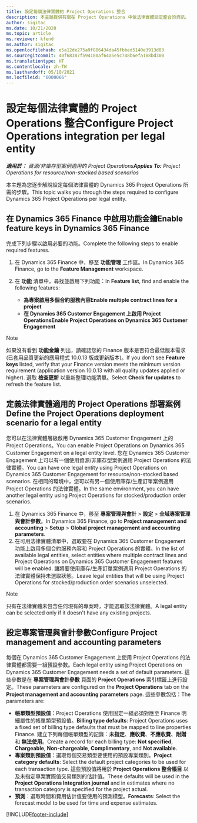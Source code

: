 ```yaml
---
title: 設定每個法律實體的 Project Operations 整合
description: 本主題提供有關在 Project Operations 中依法律實體設定整合的資訊。
author: sigitac
ms.date: 10/21/2020
ms.topic: article
ms.reviewer: kfend
ms.author: sigitac
ms.openlocfilehash: e5a12de275a9f886434da45fbbed5140e3913d83
ms.sourcegitcommit: 40f68387f594180af64a5e5c748b6efa188bd300
ms.translationtype: HT
ms.contentlocale: zh-TW
ms.lasthandoff: 05/10/2021
ms.locfileid: "6000066"
---
```

# <a name="configure-project-operations-integration-per-legal-entity"></a><span data-ttu-id="7e5c6-103">設定每個法律實體的 Project Operations 整合</span><span class="sxs-lookup"><span data-stu-id="7e5c6-103">Configure Project Operations integration per legal entity</span></span> 

<span data-ttu-id="7e5c6-104">_**適用於：** 資源/非庫存型案例適用的 Project Operations_</span><span class="sxs-lookup"><span data-stu-id="7e5c6-104">_**Applies To:** Project Operations for resource/non-stocked based scenarios_</span></span>

<span data-ttu-id="7e5c6-105">本主題為您逐步解說設定每個法律實體的 Dynamics 365 Project Operations 所需的步驟。</span><span class="sxs-lookup"><span data-stu-id="7e5c6-105">This topic walks you through the steps required to configure Dynamics 365 Project Operations per legal entity.</span></span>

## <a name="enable-feature-keys-in-dynamics-365-finance"></a><span data-ttu-id="7e5c6-106">在 Dynamics 365 Finance 中啟用功能金鑰</span><span class="sxs-lookup"><span data-stu-id="7e5c6-106">Enable feature keys in Dynamics 365 Finance</span></span>

<span data-ttu-id="7e5c6-107">完成下列步驟以啟用必要的功能。</span><span class="sxs-lookup"><span data-stu-id="7e5c6-107">Complete the following steps to enable required features.</span></span>

1. <span data-ttu-id="7e5c6-108">在 Dynamics 365 Finance 中，移至 **功能管理** 工作區。</span><span class="sxs-lookup"><span data-stu-id="7e5c6-108">In Dynamics 365 Finance, go to the **Feature Management** workspace.</span></span>
2. <span data-ttu-id="7e5c6-109">在 **功能** 清單中，尋找並啟用下列功能：</span><span class="sxs-lookup"><span data-stu-id="7e5c6-109">In **Feature list**, find and enable the following features:</span></span>
  
    - <span data-ttu-id="7e5c6-110">**為專案啟用多個合約服務內容**</span><span class="sxs-lookup"><span data-stu-id="7e5c6-110">**Enable multiple contract lines for a project**</span></span>
    - <span data-ttu-id="7e5c6-111">**在 Dynamics 365 Customer Engagement 上啟用 Project Operations**</span><span class="sxs-lookup"><span data-stu-id="7e5c6-111">**Enable Project Operations on Dynamics 365 Customer Engagement**</span></span>

> [!NOTE]
> <span data-ttu-id="7e5c6-112">如果沒有看到 **功能金鑰** 列出，請確認您的 Finance 版本是否符合最低版本需求 (已套用品質更新的應用程式 10.0.13 版或更新版本)。</span><span class="sxs-lookup"><span data-stu-id="7e5c6-112">If you don't see **Feature keys** listed, verify that your Finance version meets the minimum version requirement (application version 10.0.13 with all quality updates applied or higher).</span></span> <span data-ttu-id="7e5c6-113">選取 **檢查更新** 以重新整理功能清單。</span><span class="sxs-lookup"><span data-stu-id="7e5c6-113">Select **Check for updates** to refresh the feature list.</span></span>

## <a name="define-the-project-operations-deployment-scenario-for-a-legal-entity"></a><span data-ttu-id="7e5c6-114">定義法律實體適用的 Project Operations 部署案例</span><span class="sxs-lookup"><span data-stu-id="7e5c6-114">Define the Project Operations deployment scenario for a legal entity</span></span>

<span data-ttu-id="7e5c6-115">您可以在法律實體層級啟用 Dynamics 365 Customer Engagement 上的 Project Operations。</span><span class="sxs-lookup"><span data-stu-id="7e5c6-115">You can enable Project Operations on Dynamics 365 Customer Engagement on a legal entity level.</span></span> <span data-ttu-id="7e5c6-116">您在 Dynamics 365 Customer Engagement 上可以有一個使用資源/非庫存型案例適用 Project Operations 的法律實體。</span><span class="sxs-lookup"><span data-stu-id="7e5c6-116">You can have one legal entity using Project Operations on Dynamics 365 Customer Engagement for resource/non-stocked based scenarios.</span></span> <span data-ttu-id="7e5c6-117">在相同的環境中，您可以有另一個使用庫存/生產訂單案例適用 Project Operations 的法律實體。</span><span class="sxs-lookup"><span data-stu-id="7e5c6-117">In the same environment, you can have another legal entity using Project Operations for stocked/production order scenarios.</span></span>

1. <span data-ttu-id="7e5c6-118">在 Dynamics 365 Finance 中，移至 **專案管理與會計** > **設定** > **全域專案管理與會計參數**。</span><span class="sxs-lookup"><span data-stu-id="7e5c6-118">In Dynamics 365 Finance, go to **Project management and accounting** > **Setup** > **Global project management and accounting parameters**.</span></span>
2. <span data-ttu-id="7e5c6-119">在可用法律實體清單中，選取要在 Dynamics 365 Customer Engagement 功能上啟用多個合約服務內容和 Project Operations 的實體。</span><span class="sxs-lookup"><span data-stu-id="7e5c6-119">In the list of available legal entities, select entities where multiple contract lines and Project Operations on Dynamics 365 Customer Engagement features will be enabled.</span></span> <span data-ttu-id="7e5c6-120">讓將要使用庫存/生產訂單案例適用 Project Operations 的法律實體保持未選取狀態。</span><span class="sxs-lookup"><span data-stu-id="7e5c6-120">Leave legal entities that will be using Project Operations for stocked/production order scenarios unselected.</span></span>

> [!NOTE]
> <span data-ttu-id="7e5c6-121">只有在法律實體未包含任何現有的專案時，才能選取該法律實體。</span><span class="sxs-lookup"><span data-stu-id="7e5c6-121">A legal entity can be selected only if it doesn't have any existing projects.</span></span>

## <a name="configure-project-management-and-accounting-parameters"></a><span data-ttu-id="7e5c6-122">設定專案管理與會計參數</span><span class="sxs-lookup"><span data-stu-id="7e5c6-122">Configure Project management and accounting parameters</span></span>

<span data-ttu-id="7e5c6-123">每個在 Dynamics 365 Customer Engagement 上使用 Project Operations 的法律實體都需要一組預設參數。</span><span class="sxs-lookup"><span data-stu-id="7e5c6-123">Each legal entity using Project Operations on Dynamics 365 Customer Engagement needs a set of default parameters.</span></span> <span data-ttu-id="7e5c6-124">這些參數是在 **專案管理與會計參數** 頁面的 **Project Operations** 索引標籤上進行設定。</span><span class="sxs-lookup"><span data-stu-id="7e5c6-124">These parameters are configured on the **Project Operations** tab on the **Project management and accounting parameters** page.</span></span> <span data-ttu-id="7e5c6-125">這些參數包括：</span><span class="sxs-lookup"><span data-stu-id="7e5c6-125">The parameters are:</span></span>

  - <span data-ttu-id="7e5c6-126">**帳單類型預設值**：Project Operations 使用固定一組必須對應至 Finance 明細屬性的帳單類型預設值。</span><span class="sxs-lookup"><span data-stu-id="7e5c6-126">**Billing type defaults**: Project Operations uses a fixed set of billing type defaults that must be mapped to line properties Finance.</span></span> <span data-ttu-id="7e5c6-127">建立下列每個帳單類型的記錄：**未指定**、**應收費**、**不應收費**、**附贈** 和 **無法使用**。</span><span class="sxs-lookup"><span data-stu-id="7e5c6-127">Create a record for each billing type: **Not specified**, **Chargeable**, **Non-chargeable**, **Complimentary**, and **Not available**.</span></span>
  - <span data-ttu-id="7e5c6-128">**專案類別預設值**：選取每個交易類型要使用的預設專案類別。</span><span class="sxs-lookup"><span data-stu-id="7e5c6-128">**Project category defaults**: Select the default project categories to be used for each transaction type.</span></span> <span data-ttu-id="7e5c6-129">這些預設值將用於 **Project Operations 整合帳目** 以及未指定專案實際值交易類別的估計值。</span><span class="sxs-lookup"><span data-stu-id="7e5c6-129">These defaults will be used in the **Project Operations Integration journal** and in estimates where no transaction category is specified for the project actual.</span></span>
  - <span data-ttu-id="7e5c6-130">**預測**：選取時間和費用估計值要使用的預測模型。</span><span class="sxs-lookup"><span data-stu-id="7e5c6-130">**Forecasts**: Select the forecast model to be used for time and expense estimates.</span></span>


[!INCLUDE[footer-include](../includes/footer-banner.md)]